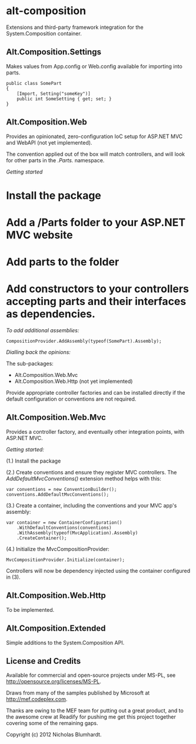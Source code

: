 alt-composition
===============

Extensions and third-party framework integration for the System.Composition container.

Alt.Composition.Settings
------------------------

Makes <appSettings> values from App.config or Web.config available for importing into parts.

    public class SomePart
	{
	    [Import, Setting("someKey")]
		public int SomeSetting { get; set; }
	}

Alt.Composition.Web
-------------------

Provides an opinionated, zero-configuration IoC setup for ASP.NET MVC and WebAPI (not yet implemented).

The convention applied out of the box will match controllers, and will look for other parts in the _*.Parts.*_ namespace.

*Getting started*

 # Install the package
 # Add a /Parts folder to your ASP.NET MVC website
 # Add parts to the folder
 # Add constructors to your controllers accepting parts and their interfaces as dependencies.

*To add additional assemblies:*

	CompositionProvider.AddAssembly(typeof(SomePart).Assembly);

*Dialling back the opinions:*

The sub-packages:

 * Alt.Composition.Web.Mvc
 * Alt.Composition.Web.Http (not yet implemented)

Provide appropriate controller factories and can be installed directly if the default configuration or conventions are not required.

Alt.Composition.Web.Mvc
-----------------------

Provides a controller factory, and eventually other integration points, with ASP.NET MVC.

*Getting started:*

(1.) Install the package

(2.) Create conventions and ensure they register MVC controllers. The _AddDefaultMvcConventions()_ extension method helps with this:

	var conventions = new ConventionBuilder();
	conventions.AddDefaultMvcConventions();

(3.) Create a container, including the conventions and your MVC app's assembly:

	var container = new ContainerConfiguration()
		.WithDefaultConventions(conventions)
		.WithAssembly(typeof(MvcApplication).Assembly)
		.CreateContainer();

(4.) Initialize the MvcCompositionProvider:

	MvcCompositionProvider.Initialize(container);

Controllers will now be dependency injected using the container configured in (3).

Alt.Composition.Web.Http
------------------------

To be implemented.

Alt.Composition.Extended
------------------------

Simple additions to the System.Composition API.

License and Credits
-------------------

Available for commercial and open-source projects under MS-PL, see http://opensource.org/licenses/MS-PL.

Draws from many of the samples published by Microsoft at http://mef.codeplex.com.

Thanks are owing to the MEF team for putting out a great product, and to the awesome crew at Readify for pushing me get this project together covering some of the remaining gaps.

Copyright (c) 2012 Nicholas Blumhardt.